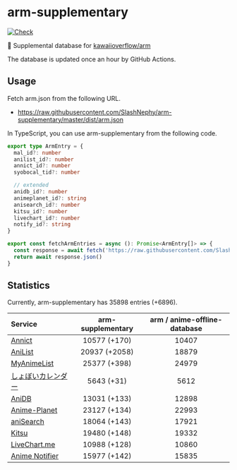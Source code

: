 # arm-supplementary

[![Check](https://github.com/SlashNephy/arm-supplementary/actions/workflows/check-node.yml/badge.svg)](https://github.com/SlashNephy/arm-supplementary/actions/workflows/check-node.yml)

💊 Supplemental database for [kawaiioverflow/arm](https://github.com/kawaiioverflow/arm)

The database is updated once an hour by GitHub Actions.

## Usage

Fetch arm.json from the following URL.

- https://raw.githubusercontent.com/SlashNephy/arm-supplementary/master/dist/arm.json

In TypeScript, you can use arm-supplementary from the following code.

```TypeScript
export type ArmEntry = {
  mal_id?: number
  anilist_id?: number
  annict_id?: number
  syobocal_tid?: number

  // extended
  anidb_id?: number
  animeplanet_id?: string
  anisearch_id?: number
  kitsu_id?: number
  livechart_id?: number
  notify_id?: string
}

export const fetchArmEntries = async (): Promise<ArmEntry[]> => {
  const response = await fetch('https://raw.githubusercontent.com/SlashNephy/arm-supplementary/master/dist/arm.json')
  return await response.json()
}
```

## Statistics

Currently, arm-supplementary has 35898 entries (+6896).

| Service                                     | arm-supplementary | arm / anime-offline-database |
| :------------------------------------------ | :---------------: | :--------------------------: |
| [Annict](https://annict.com)                |   10577 (+170)    |            10407             |
| [AniList](https://anilist.co)               |   20937 (+2058)   |            18879             |
| [MyAnimeList](https://myanimelist.net)      |   25377 (+398)    |            24979             |
| [しょぼいカレンダー](https://cal.syoboi.jp) |    5643 (+31)     |             5612             |
| [AniDB](https://anidb.net)                  |   13031 (+133)    |            12898             |
| [Anime-Planet](https://anime-planet.com)    |   23127 (+134)    |            22993             |
| [aniSearch](https://anisearch.com)          |   18064 (+143)    |            17921             |
| [Kitsu](https://kitsu.io)                   |   19480 (+148)    |            19332             |
| [LiveChart.me](https://livechart.me)        |   10988 (+128)    |            10860             |
| [Anime Notifier](https://notify.moe)        |   15977 (+142)    |            15835             |
